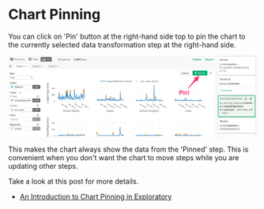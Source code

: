 # Chart Pinning

You can click on 'Pin' button at the right-hand side top to pin the chart to the currently selected data transformation step at the right-hand side.

![](images/pin.png)

This makes the chart always show the data from the 'Pinned' step. This is convenient when you don't want the chart to move steps while you are updating other steps.

Take a look at this post for more details.

* [An Introduction to Chart Pinning in Exploratory](https://blog.exploratory.io/introduction-to-chart-pinning-in-exploratory-be5f1eba6649)
